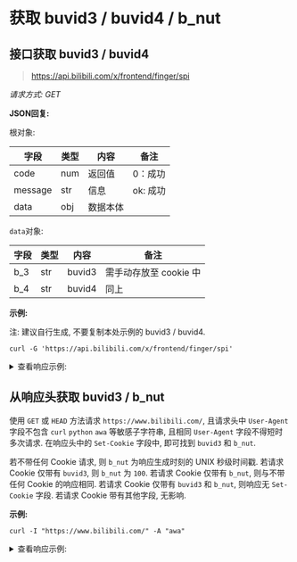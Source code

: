 # 获取 buvid3 / buvid4 / b_nut

## 接口获取 buvid3 / buvid4

> https://api.bilibili.com/x/frontend/finger/spi

*请求方式: GET*

**JSON回复:**

根对象:

| 字段    | 类型 | 内容     | 备注     |
| ------- | ---- | -------- | -------- |
| code    | num  | 返回值   | 0：成功  |
| message | str  | 信息     | ok: 成功 |
| data    | obj  | 数据本体 |          |

`data`对象:

| 字段 | 类型 | 内容   | 备注 |
| ---- | ---- | ------ | ---- |
| b_3  | str  | buvid3 | 需手动存放至 cookie 中 |
| b_4  | str  | buvid4 | 同上 |

**示例:**

注: 建议自行生成, 不要复制本处示例的 buvid3 / buvid4.

```shell
curl -G 'https://api.bilibili.com/x/frontend/finger/spi'
```

<details>
<summary>查看响应示例:</summary>

```json
{
  "code": 0,
  "data": {
    "b_3": "D9656DA8-9BEF-F464-5B72-C4849AFD336379044infoc",
    "b_4": "F6E0FD4B-520C-1902-4F7B-E461D8D1F5AB79044-024072309-666onEZSnlHVPjoRp4kDYg=="
  },
  "message": "ok"
}
```

</details>

## 从响应头获取 buvid3 / b_nut

使用 `GET` 或 `HEAD` 方法请求 `https://www.bilibili.com/`, 且请求头中 `User-Agent` 字段不包含 `curl` `python` `awa` 等敏感子字符串, 且相同 `User-Agent` 字段不得短时多次请求. 在响应头中的 `Set-Cookie` 字段中, 即可找到 `buvid3` 和 `b_nut`.

若不带任何 Cookie 请求, 则 `b_nut` 为响应生成时刻的 UNIX 秒级时间戳.
若请求 Cookie 仅带有 `buvid3`, 则 `b_nut` 为 `100`.
若请求 Cookie 仅带有 `b_nut`, 则与不带任何 Cookie 的响应相同.
若请求 Cookie 仅带有 `buvid3` 和 `b_nut`, 则响应无 `Set-Cookie` 字段.
若请求 Cookie 带有其他字段, 无影响.

**示例:**

```shell
curl -I "https://www.bilibili.com/" -A "awa"
```

<details>
<summary>查看响应示例:</summary>

```http
HTTP/2 200 
date: Fri, 26 Jul 2024 06:38:43 GMT
content-type: text/html; charset=utf-8
support: nantianmen
set-cookie: buvid3=805E4894-96A2-0684-6F00-C6EA1FFB911023315infoc; path=/; expires=Sat, 26 Jul 2025 06:38:43 GMT; domain=.bilibili.com
set-cookie: b_nut=1721975923; path=/; expires=Sat, 26 Jul 2025 06:38:43 GMT; domain=.bilibili.com
vary: Origin,Accept-Encoding
idc: shjd
expires: Fri, 26 Jul 2024 06:38:42 GMT
cache-control: no-cache
x-cache-webcdn: MISS from blzone01
x-cache-time: 0
x-save-date: Fri, 26 Jul 2024 06:38:43 GMT
```

</details>
